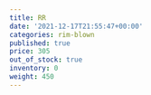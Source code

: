```yaml
---
title: RR
date: '2021-12-17T21:55:47+00:00'
categories: rim-blown
published: true
price: 305
out_of_stock: true
inventory: 0
weight: 450
---
```


